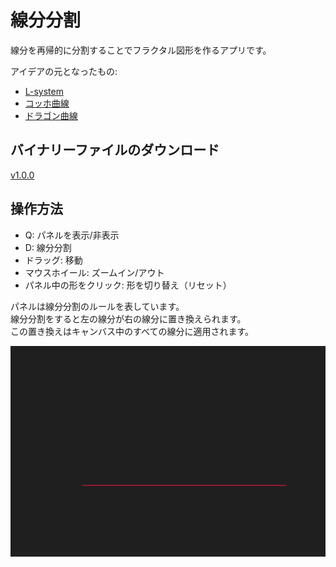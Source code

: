 # 線分分割

線分を再帰的に分割することでフラクタル図形を作るアプリです。

アイデアの元となったもの:

- [L-system](https://ja.wikipedia.org/wiki/L-system)
- [コッホ曲線](https://ja.wikipedia.org/wiki/%E3%82%B3%E3%83%83%E3%83%9B%E6%9B%B2%E7%B7%9A)
- [ドラゴン曲線](https://ja.wikipedia.org/wiki/%E3%83%89%E3%83%A9%E3%82%B4%E3%83%B3%E6%9B%B2%E7%B7%9A)

## バイナリーファイルのダウンロード

[v1.0.0](https://github.com/shiki-saiki/godot-polyline/releases/tag/v1.0.0)


## 操作方法

- Q: パネルを表示/非表示
- D: 線分分割
- ドラッグ: 移動
- マウスホイール: ズームイン/アウト
- パネル中の形をクリック: 形を切り替え（リセット）

パネルは線分分割のルールを表しています。  
線分分割をすると左の線分が右の線分に置き換えられます。  
この置き換えはキャンバス中のすべての線分に適用されます。

![division.gif](/assets/division.gif)
